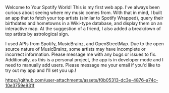 Welcome to Your Spotify World! This is my first web app. I've always been curious about seeing where my music comes from. With that in mind, I built an app that to fetch your top artists (similar to Spotify Wrapped), query their birthdates and hometowns in a Wiki-type database, and display them on an interactive map. At the suggestion of a friend, I also added a breakdown of top artists by astrological sign.

I used APIs from Spotify, MusicBrainz, and OpenStreetMap. Due to the open source nature of MusicBrainz, some artists may have incomplete or incorrect information. Please message me with any bugs or issues to fix. Additionally, as this is a personal project, the app is in developer mode and I need to manually add users. Please message me your email if you'd like to try out my app and I'll set you up.! 


https://github.com/user-attachments/assets/f0b05313-dc3e-4876-a74c-10e3759e931f

